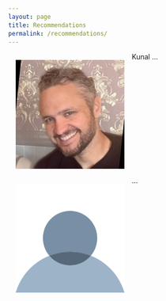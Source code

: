 ```yaml
---
layout: page
title: Recommendations
permalink: /recommendations/
---
```



<img src="/assets/images/travis.jpeg" alt="Travis's profile" style="float:left;width:220px;height:220px;margin: 15px;"/>

Kunal ...

<p style="clear: left;"/>

<img src="/assets/images/empty.svg" alt="Travis's profile" style="float:left;width:220px;height:220px;margin: 15px;"/>

 ...

